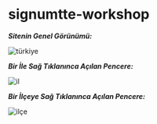 # signumtte-workshop

***Sitenin Genel Görünümü:***

![türkiye](https://user-images.githubusercontent.com/63422193/190365987-09cfe491-d96c-4943-aa14-107d4aac5580.png)


***Bir İle Sağ Tıklanınca Açılan Pencere:***

![il](https://user-images.githubusercontent.com/63422193/190366099-b5f8b814-2877-4b51-8b10-4f2864c06a04.png)


***Bir İlçeye Sağ Tıklanınca Açılan Pencere:***

![ilçe](https://user-images.githubusercontent.com/63422193/190366180-e2e641c1-cfdc-450a-a263-be44aef4ac1d.png)
